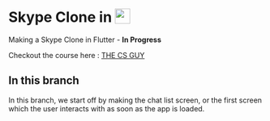 # Skype Clone in <img src='http://sovitpoudel.com.np/wp-content/uploads/2019/01/flutter.png' height='30' width='30' align='top'>

Making a Skype Clone in Flutter - **In Progress**

Checkout the course here : [THE CS GUY](https://youtu.be/01PUYvVoLa8)

## In this branch

In this branch, we start off by making the chat list screen, or the first screen which the user interacts with as soon as the app is loaded.



